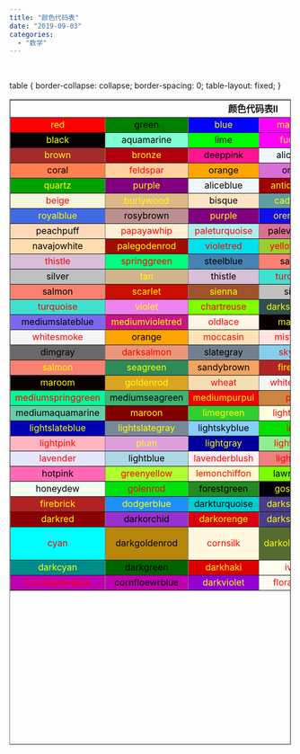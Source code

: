 ```yaml
---
title: "颜色代码表"
date: "2019-09-03"
categories: 
  - "数学"
---
```


 

table { border-collapse: collapse; border-spacing: 0; table-layout: fixed; }

<table style="width: 99.4311%; height: 1149px " border="1" width="600" cellspacing="0" cellpadding="5" align="center"><tbody><tr style="height: 24px;"><td style="height: 24px;" colspan="6" align="middle"><b>颜色代码表Ⅱ</b></td></tr><tr style="height: 24px;"><td style="height: 24px;" align="middle" bgcolor="red"><div align="center"><span style="color: #ffff00;">red</span></div></td><td style="height: 24px;" align="middle" bgcolor="green"><div align="center"><span style="color: #000000;">green</span></div></td><td style="height: 24px;" align="middle" bgcolor="blue"><div align="center"><span style="color: #ffff00;">blue</span></div></td><td style="height: 24px;" align="middle" bgcolor="magenta"><div align="center"><span style="color: #ffff00;">magenta</span></div></td><td style="height: 24px;" align="middle" bgcolor="yellow"><div align="center"><span style="color: #000000;">yellow</span></div></td><td style="height: 24px;" align="middle" bgcolor="chocolate"><div align="center"><span style="color: #000000;">chocolate</span></div></td></tr><tr style="height: 24px;"><td style="height: 24px;" align="middle" bgcolor="black"><div align="center"><span style="color: #ffff00;">black</span></div></td><td style="height: 24px;" align="middle" bgcolor="aquamarine"><div align="center"><span style="color: #000000;">aquamarine</span></div></td><td style="height: 24px;" align="middle" bgcolor="lime"><div align="center"><span style="color: #000000;">lime</span></div></td><td style="height: 24px;" align="middle" bgcolor="fuchsia"><div align="center"><span style="color: #ffff00;">fuchsia</span></div></td><td style="height: 24px;" align="middle" bgcolor="#b0a00"><div align="center"><span style="color: #ffff00;">brass</span></div></td><td style="height: 24px;" align="middle" bgcolor="azure"><div align="center"><span style="color: #ff0000;">azure</span></div></td></tr><tr style="height: 24px;"><td style="height: 24px;" align="middle" bgcolor="brown"><div align="center"><span style="color: #ffff00;">brown</span></div></td><td style="height: 24px;" align="middle" bgcolor="#b0000e"><div align="center"><span style="color: #ffff00;">bronze</span></div></td><td style="height: 24px;" align="middle" bgcolor="deeppink"><div align="center"><span style="color: #000000;">deeppink</span></div></td><td style="height: 24px;" align="middle" bgcolor="aliceblue"><div align="center"><span style="color: #000000;">aliceblue</span></div></td><td style="height: 24px;" align="middle" bgcolor="gray"><div align="center"><span style="color: #ffff00;">gray</span></div></td><td style="height: 24px;" align="middle" bgcolor="#c000e0"><div align="center"><span style="color: #ffff00;">copper</span></div></td></tr><tr style="height: 24px;"><td style="height: 24px;" align="middle" bgcolor="coral"><div align="center"><span style="color: #000000;">coral</span></div></td><td style="height: 24px;" align="middle" bgcolor="#fed0a0"><div align="center"><span style="color: #ff0000;">feldspar</span></div></td><td style="height: 24px;" align="middle" bgcolor="orange"><div align="center"><span style="color: #000000;">orange</span></div></td><td style="height: 24px;" align="middle" bgcolor="orchid"><div align="center"><span style="color: #000000;">orchid</span></div></td><td style="height: 24px;" align="middle" bgcolor="pink"><div align="center"><span style="color: #ff0000;">pink</span></div></td><td style="height: 24px;" align="middle" bgcolor="plum"><div align="center"><span style="color: #000000;">plum</span></div></td></tr><tr style="height: 24px;"><td style="height: 24px;" align="middle" bgcolor="#00a000"><div align="center"><span style="color: #ffff00;">quartz</span></div></td><td style="height: 24px;" align="middle" bgcolor="purple"><div align="center"><span style="color: #ffff00;">purple</span></div></td><td style="height: 24px;" align="middle" bgcolor="aliceblue"><div align="center"><span style="color: #000000;">aliceblue</span></div></td><td style="height: 24px;" align="middle" bgcolor="#a00000"><div align="center"><span style="color: #ffff00;">antiquewith</span></div></td><td style="height: 24px;" align="middle" bgcolor="blanchedalmond"><div align="center"><span style="color: #ff0000;">blanchedalmond</span></div></td><td style="height: 24px;" align="middle" bgcolor="blueviolet"><div align="center"><span style="color: #000000;">blueviolet</span></div></td></tr><tr style="height: 24px;"><td style="height: 24px;" align="middle" bgcolor="beige"><div align="center"><span style="color: #ff0000;">beige</span></div></td><td style="height: 24px;" align="middle" bgcolor="burlywood"><div align="center"><span style="color: #ffff00;">burlywood</span></div></td><td style="height: 24px;" align="middle" bgcolor="bisque"><div align="center"><span style="color: #000000;">bisque</span></div></td><td style="height: 24px;" align="middle" bgcolor="cadetblue"><div align="center"><span style="color: #ffff00;">cadetblue</span></div></td><td style="height: 24px;" align="middle" bgcolor="pink"><div align="center"><span style="color: #000000;">pink</span></div></td><td style="height: 24px;" align="middle" bgcolor="saddlebrown"><div align="center"><span style="color: #ffff00;">saddlebrown</span></div></td></tr><tr style="height: 24px;"><td style="height: 24px;" align="middle" bgcolor="royalblue"><div align="center"><span style="color: #ffff00;">royalblue</span></div></td><td style="height: 24px;" align="middle" bgcolor="rosybrown"><div align="center"><span style="color: #000000;">rosybrown</span></div></td><td style="height: 24px;" align="middle" bgcolor="purple"><div align="center"><span style="color: #ffff00;">purple</span></div></td><td style="height: 24px;" align="middle" bgcolor="#0e0eed"><div align="center"><span style="color: #ffff00;">orengered</span></div></td><td style="height: 24px;" align="middle" bgcolor="olivedrab"><div align="center"><span style="color: #000000;">olivedrab</span></div></td><td style="height: 24px;" align="middle" bgcolor="powderblue"><div align="center"><span style="color: #ff0000;">powderblue</span></div></td></tr><tr style="height: 24px;"><td style="height: 24px;" align="middle" bgcolor="peachpuff"><div align="center"><span style="color: #000000;">peachpuff</span></div></td><td style="height: 24px;" align="middle" bgcolor="papayawhip"><div align="center"><span style="color: #ff0000;">papayawhip</span></div></td><td style="height: 24px;" align="middle" bgcolor="paleturquoise"><div align="center"><span style="color: #ff0000;">paleturquoise</span></div></td><td style="height: 24px;" align="middle" bgcolor="palevioletred"><div align="center"><span style="color: #000000;">palevioletred</span></div></td><td style="height: 24px;" align="middle" bgcolor="palegreen"><div align="center"><span style="color: #ff0000;">palegreen</span></div></td><td style="height: 24px;" align="middle" bgcolor="#a0b0e0"><div align="center"><span style="color: #ffff00;">navyblue</span></div></td></tr><tr style="height: 24px;"><td style="height: 24px;" align="middle" bgcolor="navajowhite"><div align="center"><span style="color: #000000;">navajowhite</span></div></td><td style="height: 24px;" align="middle" bgcolor="#a00d00"><div align="center"><span style="color: #ffff00;">palegodenrod</span></div></td><td style="height: 24px;" align="middle" bgcolor="#00e0ed"><div align="center"><span style="color: #ff0000;">violetred</span></div></td><td style="height: 24px;" align="middle" bgcolor="yellowgreen"><div align="center"><span style="color: #ff0000;">yellowgreen</span></div></td><td style="height: 24px;" align="middle" bgcolor="tomato"><div align="center"><span style="color: #ffff00;">tomato</span></div></td><td style="height: 24px;" align="middle" bgcolor="turquoise"><div align="center"><span style="color: #ff0000;">turquoise</span></div></td></tr><tr style="height: 24px;"><td style="height: 24px;" align="middle" bgcolor="thistle"><div align="center"><span style="color: #ff0000;">thistle</span></div></td><td style="height: 24px;" align="middle" bgcolor="springgreen"><div align="center"><span style="color: #ff0000;">springgreen</span></div></td><td style="height: 24px;" align="middle" bgcolor="steelblue"><div align="center"><span style="color: #000000;">steelblue</span></div></td><td style="height: 24px;" align="middle" bgcolor="salmon"><div align="center"><span style="color: #000000;">salmon</span></div></td><td style="height: 24px;" align="middle" bgcolor="#ca0e00"><div align="center"><span style="color: #ffff00;">scarlet</span></div></td><td style="height: 24px;" align="middle" bgcolor="sienna"><div align="center"><span style="color: #ffff00;">sienna</span></div></td></tr><tr style="height: 24px;"><td style="height: 24px;" align="middle" bgcolor="silver"><div align="center"><span style="color: #000000;">silver</span></div></td><td style="height: 24px;" align="middle" bgcolor="tan"><div align="center"><span style="color: #ffff00;">tan</span></div></td><td style="height: 24px;" align="middle" bgcolor="thistle"><div align="center"><span style="color: #000000;">thistle</span></div></td><td style="height: 24px;" align="middle" bgcolor="turquoise"><div align="center"><span style="color: #ff0000;">turquoise</span></div></td><td style="height: 24px;" align="middle" bgcolor="violet"><div align="center"><span style="color: #ffff00;">violet</span></div></td><td style="height: 24px;" align="middle" bgcolor="snow"><div align="center"><span style="color: #ff0000;">snow</span></div></td></tr><tr style="height: 24px;"><td style="height: 24px;" align="middle" bgcolor="salmon"><div align="center"><span style="color: #000000;">salmon</span></div></td><td style="height: 24px;" align="middle" bgcolor="#ca0e00"><div align="center"><span style="color: #ffff00;">scarlet</span></div></td><td style="height: 24px;" align="middle" bgcolor="sienna"><div align="center"><span style="color: #ffff00;">sienna</span></div></td><td style="height: 24px;" align="middle" bgcolor="silver"><div align="center"><span style="color: #000000;">silver</span></div></td><td style="height: 24px;" align="middle" bgcolor="tan"><div align="center"><span style="color: #ffff00;">tan</span></div></td><td style="height: 24px;" align="middle" bgcolor="thistle"><div align="center"><span style="color: #000000;">thistle</span></div></td></tr><tr style="height: 24px;"><td style="height: 24px;" align="middle" bgcolor="turquoise"><div align="center"><span style="color: #ff0000;">turquoise</span></div></td><td style="height: 24px;" align="middle" bgcolor="violet"><div align="center"><span style="color: #ffff00;">violet</span></div></td><td style="height: 24px;" align="middle" bgcolor="chartreuse"><div align="center"><span style="color: #ff0000;">chartreuse</span></div></td><td style="height: 24px;" align="middle" bgcolor="darkslategray"><div align="center"><span style="color: #ffff00;">darkslategray</span></div></td><td style="height: 24px;" align="middle" bgcolor="darkseagreen"><div align="center"><span style="color: #ffff00;">darkseagreen</span></div></td><td style="height: 24px;" align="middle" bgcolor="darkred"><div align="center"><span style="color: #ffff00;">darkred</span></div></td></tr><tr style="height: 24px;"><td style="height: 24px;" align="middle" bgcolor="mediumslateblue"><div align="center"><span style="color: #000000;">mediumslateblue</span></div></td><td style="height: 24px;" align="middle" bgcolor="mediumvioletred"><div align="center"><span style="color: #ffff00;">mediumvioletred</span></div></td><td style="height: 24px;" align="middle" bgcolor="oldlace"><div align="center"><span style="color: #ff0000;">oldlace</span></div></td><td style="height: 24px;" align="middle" bgcolor="#0a0000"><div align="center"><span style="color: #ffff00;">maroom</span></div></td><td style="height: 24px;" align="middle" bgcolor="goldenrod"><div align="center"><span style="color: #ffff00;">goldenrod</span></div></td><td style="height: 24px;" align="middle" bgcolor="wheat"><div align="center"><span style="color: #ff0000;">wheat</span></div></td></tr><tr style="height: 24px;"><td style="height: 24px;" align="middle" bgcolor="whitesmoke"><div align="center"><span style="color: #ff0000;">whitesmoke</span></div></td><td style="height: 24px;" align="middle" bgcolor="orange"><div align="center"><span style="color: #000000;">orange</span></div></td><td style="height: 24px;" align="middle" bgcolor="moccasin"><div align="center"><span style="color: #ff0000;">moccasin</span></div></td><td style="height: 24px;" align="middle" bgcolor="mistyrose"><div align="center"><span style="color: #ff0000;">mistyrose</span></div></td><td style="height: 24px;" align="middle" bgcolor="mintcream"><div align="center"><span style="color: #000000;">mintcream</span></div></td><td style="height: 24px;" align="middle" bgcolor="midnightblue"><div align="center"><span style="color: #ffffff;">midnightblue</span></div></td></tr><tr style="height: 24px;"><td style="height: 24px;" align="middle" bgcolor="dimgray"><div align="center"><span style="color: #000000;">dimgray</span></div></td><td style="height: 24px;" align="middle" bgcolor="darksalmon"><div align="center"><span style="color: #ff0000;">darksalmon</span></div></td><td style="height: 24px;" align="middle" bgcolor="slategray"><div align="center"><span style="color: #000000;">slategray</span></div></td><td style="height: 24px;" align="middle" bgcolor="skyblue"><div align="center"><span style="color: #ff0000;">skyblue</span></div></td><td style="height: 24px;" align="middle" bgcolor="sienna"><div align="center"><span style="color: #ffff00;">sienna</span></div></td><td style="height: 24px;" align="middle" bgcolor="seashell"><div align="center"><span style="color: #000000;">seashell</span></div></td></tr><tr style="height: 24px;"><td style="height: 24px;" align="middle" bgcolor="salmon"><div align="center"><span style="color: #ffff00;">salmon</span></div></td><td style="height: 24px;" align="middle" bgcolor="seagreen"><div align="center"><span style="color: #ffff00;">seagreen</span></div></td><td style="height: 24px;" align="middle" bgcolor="sandybrown"><div align="center"><span style="color: #000000;">sandybrown</span></div></td><td style="height: 24px;" align="middle" bgcolor="firebrick"><div align="center"><span style="color: #ffff00;">firebrick</span></div></td><td style="height: 24px;" align="middle" bgcolor="gold"><div align="center"><span style="color: #000000;">gold</span></div></td><td style="height: 24px;" align="middle" bgcolor="khaki"><div align="center"><span style="color: #ff0000;">khaki</span></div></td></tr><tr style="height: 24px;"><td style="height: 24px;" align="middle" bgcolor="#0a0000"><div align="center"><span style="color: #ffff00;">maroom</span></div></td><td style="height: 24px;" align="middle" bgcolor="goldenrod"><div align="center"><span style="color: #ffff00;">goldenrod</span></div></td><td style="height: 24px;" align="middle" bgcolor="wheat"><div align="center"><span style="color: #ff0000;">wheat</span></div></td><td style="height: 24px;" align="middle" bgcolor="whitesmoke"><div align="center"><span style="color: #ff0000;">whitesmoke</span></div></td><td style="height: 24px;" align="middle" bgcolor="mediumturquoise"><div align="center"><span style="color: #000000;">mediumturquoise</span></div></td><td style="height: 24px;" align="middle" bgcolor="navy"><div align="center"><span style="color: #ffff00;">navy</span></div></td></tr><tr style="height: 24px;"><td style="height: 24px;" align="middle" bgcolor="mediumspringgreen"><div align="center"><span style="color: #ff0000;">mediumspringgreen</span></div></td><td style="height: 24px;" align="middle" bgcolor="mediumseagreen"><div align="center"><span style="color: #000000;">mediumseagreen</span></div></td><td style="height: 24px;" align="middle" bgcolor="#ed0000"><div align="center"><span style="color: #ffff00;">mediumpurpul</span></div></td><td style="height: 24px;" align="middle" bgcolor="peru"><div align="center"><span style="color: #ff0000;">peru</span></div></td><td style="height: 24px;" align="middle" bgcolor="mediumorchid"><div align="center"><span style="color: #000000;">mediumorchid</span></div></td><td style="height: 24px;" align="middle" bgcolor="mediumblue"><div align="center"><span style="color: #ffff00;">mediumblue</span></div></td></tr><tr style="height: 24px;"><td style="height: 24px;" align="middle" bgcolor="mediumaquamarine"><div align="center"><span style="color: #000000;">mediumaquamarine</span></div></td><td style="height: 24px;" align="middle" bgcolor="maroon"><div align="center"><span style="color: #ffff00;">maroon</span></div></td><td style="height: 24px;" align="middle" bgcolor="limegreen"><div align="center"><span style="color: #ffff00;">limegreen</span></div></td><td style="height: 24px;" align="middle" bgcolor="lightyellow"><div align="center"><span style="color: #ff0000;">lightyellow</span></div></td><td style="height: 24px;" align="middle" bgcolor="lightsteelblue"><div align="center"><span style="color: #ffff00;">lightsteelblue</span></div></td><td style="height: 24px;" align="middle" bgcolor="magenta"><div align="center"><span style="color: #ffff00;">magenta</span></div></td></tr><tr style="height: 24px;"><td style="height: 24px;" align="middle" bgcolor="#0000b0"><div align="center"><span style="color: #ffff00;">lightslateblue</span></div></td><td style="height: 24px;" align="middle" bgcolor="lightslategray"><div align="center"><span style="color: #ffff00;">lightslategray</span></div></td><td style="height: 24px;" align="middle" bgcolor="lightskyblue"><div align="center"><span style="color: #000000;">lightskyblue</span></div></td><td style="height: 24px;" align="middle" bgcolor="#00e0"><div align="center"><span style="color: #ff0000;">inen</span></div></td><td style="height: 24px;" align="middle" bgcolor="lightseagreen"><div align="center"><span style="color: #ffff00;">lightseagreen</span></div></td><td style="height: 24px;" align="middle" bgcolor="lightsalmon"><div align="center"><span style="color: #ffff00;">lightsalmon</span></div></td></tr><tr style="height: 24px;"><td style="height: 24px;" align="middle" bgcolor="lightpink"><div align="center"><span style="color: #ff0000;">lightpink</span></div></td><td style="height: 24px;" align="middle" bgcolor="plum"><div align="center"><span style="color: #ffff00;">plum</span></div></td><td style="height: 24px;" align="middle" bgcolor="#0000a0"><div align="center"><span style="color: #ffff00;">lightgray</span></div></td><td style="height: 24px;" align="middle" bgcolor="lightgreen"><div align="center"><span style="color: #ff0000;">lightgreen</span></div></td><td style="height: 24px;" align="middle" bgcolor="#00dee0"><div align="center"><span style="color: #ffff00;">lightgodenrodyellow</span></div></td><td style="height: 24px;" align="middle" bgcolor="indianred"><div align="center"><span style="color: #ffff00;">indianred</span></div></td></tr><tr style="height: 24px;"><td style="height: 24px;" align="middle" bgcolor="lavender"><div align="center"><span style="color: #ff0000;">lavender</span></div></td><td style="height: 24px;" align="middle" bgcolor="lightblue"><div align="center"><span style="color: #000000;">lightblue</span></div></td><td style="height: 24px;" align="middle" bgcolor="lavenderblush"><div align="center"><span style="color: #ff0000;">lavenderblush</span></div></td><td style="height: 24px;" align="middle" bgcolor="lightcoral"><div align="center"><span style="color: #ff0000;">lightcoral</span></div></td><td style="height: 24px;" align="middle" bgcolor="lightcyan"><div align="center"><span style="color: #000000;">lightcyan</span></div></td><td style="height: 24px;" align="middle" bgcolor="#00ded0"><div align="center"><span style="color: #ffff00;">lightgodenrod</span></div></td></tr><tr style="height: 24px;"><td style="height: 24px;" align="middle" bgcolor="hotpink"><div align="center"><span style="color: #000000;">hotpink</span></div></td><td style="height: 24px;" align="middle" bgcolor="greenyellow"><div align="center"><span style="color: #ff0000;">greenyellow</span></div></td><td style="height: 24px;" align="middle" bgcolor="lemonchiffon"><div align="center"><span style="color: #ff0000;">lemonchiffon</span></div></td><td style="height: 24px;" align="middle" bgcolor="lawngreen"><div align="center"><span style="color: #000000;">lawngreen</span></div></td><td style="height: 24px;" align="middle" bgcolor="darkorchid"><div align="center"><span style="color: #ffff00;">darkorchid</span></div></td><td style="height: 24px;" align="middle" bgcolor="deepskyblue"><div align="center"><span style="color: #ffff00;">deepskyblue</span></div></td></tr><tr style="height: 24px;"><td style="height: 24px;" align="middle" bgcolor="honeydew"><div align="center"><span style="color: #000000;">honeydew</span></div></td><td style="height: 24px;" align="middle" bgcolor="#00e00d"><div align="center"><span style="color: #ff0000;">golenrod</span></div></td><td style="height: 24px;" align="middle" bgcolor="forestgreen"><div align="center"><span style="color: #000000;">forestgreen</span></div></td><td style="height: 24px;" align="middle" bgcolor="#00000e"><div align="center"><span style="color: #ffff00;">gostwhite</span></div></td><td style="height: 24px;" align="middle" bgcolor="greenyellow"><div align="center"><span style="color: #ff0000;">greenyellow</span></div></td><td style="height: 24px;" align="middle" bgcolor="gainsboro"><div align="center"><span style="color: #000000;">gainsboro</span></div></td></tr><tr style="height: 24px;"><td style="height: 24px;" align="middle" bgcolor="firebrick"><div align="center"><span style="color: #ffff00;">firebrick</span></div></td><td style="height: 24px;" align="middle" bgcolor="dodgerblue"><div align="center"><span style="color: #ffff00;">dodgerblue</span></div></td><td style="height: 24px;" align="middle" bgcolor="darkturquoise"><div align="center"><span style="color: #000000;">darkturquoise</span></div></td><td style="height: 24px;" align="middle" bgcolor="darkslateblue"><div align="center"><span style="color: #ffff00;">darkslateblue</span></div></td><td style="height: 24px;" align="middle" bgcolor="darkslategray"><div align="center"><span style="color: #ffffff;">darkslategray</span></div></td><td style="height: 24px;" align="middle" bgcolor="darkseagreen"><div align="center"><span style="color: #ffff00;">darkseagreen</span></div></td></tr><tr style="height: 24px;"><td style="height: 24px;" align="middle" bgcolor="darkred"><div align="center"><span style="color: #ffff00;">darkred</span></div></td><td style="height: 24px;" align="middle" bgcolor="darkorchid"><div align="center"><span style="color: #000000;">darkorchid</span></div></td><td style="height: 24px;" align="middle" bgcolor="#da000e"><div align="center"><span style="color: #ffff00;">darkorenge</span></div></td><td style="height: 24px;" align="middle" bgcolor="darkslateblue"><div align="center"><span style="color: #ffff00;">darkslateblue</span></div></td><td style="height: 24px;" align="middle" bgcolor="darkviolet"><div align="center"><span style="color: #000000;">darkviolet</span></div></td><td style="height: 24px;" align="middle" bgcolor="floralwhite"><div align="center"><span style="color: #ff0000;">floralwhite</span></div></td></tr><tr style="height: 56px;"><td style="height: 56px;" align="middle" bgcolor="cyan"><div align="center"><span style="color: #ff0000;">cyan</span></div></td><td style="height: 56px;" align="middle" bgcolor="darkgoldenrod"><div align="center"><span style="color: #000000;">darkgoldenrod</span></div></td><td style="height: 56px;" align="middle" bgcolor="cornsilk"><div align="center"><span style="color: #ff0000;">cornsilk</span></div></td><td style="height: 56px;" align="middle" bgcolor="darkolivegreen"><div align="center"><span style="color: #ffff00;">darkolivegreen</span></div></td><td style="height: 56px;" align="middle" bgcolor="#b0ed00" width="60"><p align="center"><span style="color: #000000;">bisquedarkgray</span></p></td><td style="height: 56px;" align="middle" bgcolor="darkblue"><div align="center"><span style="color: #ffff00;">darkblue</span></div></td></tr><tr style="height: 24px;"><td style="height: 24px;" align="middle" bgcolor="darkcyan"><div align="center"><span style="color: #ffff00;">darkcyan</span></div></td><td style="height: 24px;" align="middle" bgcolor="darkgreen"><div align="center"><span style="color: #000000;">darkgreen</span></div></td><td style="height: 24px;" align="middle" bgcolor="#da0000"><div align="center"><span style="color: #ffff00;">darkhaki</span></div></td><td style="height: 24px;" align="middle" bgcolor="ivory"><div align="center"><span style="color: #ff0000;">ivory</span></div></td><td style="height: 24px;" align="middle" bgcolor="darkmagenta"><div align="center"><span style="color: #ffff00;">darkmagenta</span></div></td><td style="height: 24px;" align="middle" bgcolor="darkgray"><div align="center"><span style="color: #ffff00;">darkgray</span></div></td></tr><tr style="height: 24px;"><td style="height: 24px;" align="middle" bgcolor="#c000b0"><div align="center"><span style="color: #ff0000;">cornfloewrblue</span></div></td><td style="height: 24px;" align="middle" bgcolor="#c000b0"><div align="center"><span style="color: #000000;">cornfloewrblue</span></div></td><td style="height: 24px;" align="middle" bgcolor="darkviolet"><div align="center"><span style="color: #ffff00;">darkviolet</span></div></td><td style="height: 24px;" align="middle" bgcolor="floralwhite"><div align="center"><span style="color: #ff0000;">floralwhite</span></div></td><td style="height: 24px;" align="middle" bgcolor="#da000e"><div align="center"><span style="color: #ffff00;">darkorenge</span></div></td><td style="height: 24px;" align="middle" bgcolor="darkslateblue"><div align="center"><span style="color: #ffff00;">darkslateblue</span></div></td></tr></tbody></table>
